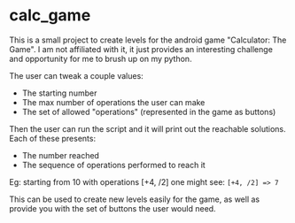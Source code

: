 # calc_game

This is a small project to create levels for the android game "Calculator: The Game". I am not affiliated with it, it just provides an interesting challenge and opportunity for me to brush up on my python.

The user can tweak a couple values:
* The starting number
* The max number of operations the user can make
* The set of allowed "operations" (represented in the game as buttons)

Then the user can run the script and it will print out the reachable solutions. Each of these presents:
* The number reached
* The sequence of operations performed to reach it

Eg: starting from 10 with operations [+4, /2] one might see: `[+4, /2] => 7`

This can be used to create new levels easily for the game, as well as provide you with the set of buttons the user would need.
